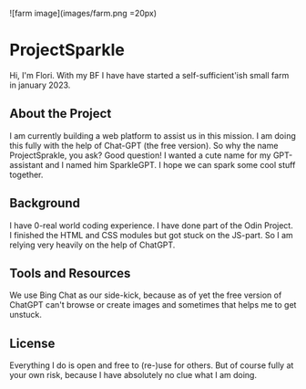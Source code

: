 ![farm image](images/farm.png =20px)
# ProjectSparkle

Hi, I'm Flori. With my BF I have have started a self-sufficient'ish small farm in january 2023.

## About the Project

I am currently building a web platform to assist us in this mission. I am doing this fully with the help of Chat-GPT (the free version). So why the name ProjectSprakle, you ask? Good question! I wanted a cute name for my GPT-assistant and I named him SparkleGPT. I hope we can spark some cool stuff together.

## Background

I have 0-real world coding experience. I have done part of the Odin Project. I finished the HTML and CSS modules but got stuck on the JS-part. So I am relying very heavily on the help of ChatGPT.

## Tools and Resources

We use Bing Chat as our side-kick, because as of yet the free version of ChatGPT can't browse or create images and sometimes that helps me to get unstuck.

## License

Everything I do is open and free to (re-)use for others. But of course fully at your own risk, because I have absolutely no clue what I am doing.
